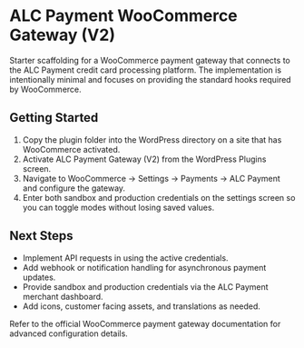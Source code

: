 # ALC Payment WooCommerce Gateway (V2)

Starter scaffolding for a WooCommerce payment gateway that connects to the ALC Payment credit card processing platform. The implementation is intentionally minimal and focuses on providing the standard hooks required by WooCommerce.

## Getting Started

1. Copy the plugin folder into the WordPress  directory on a site that has WooCommerce activated.
2. Activate ALC Payment Gateway (V2) from the WordPress Plugins screen.
3. Navigate to WooCommerce → Settings → Payments → ALC Payment and configure the gateway.
4. Enter both sandbox and production credentials on the settings screen so you can toggle modes without losing saved values.

## Next Steps

- Implement API requests in  using the active credentials.
- Add webhook or notification handling for asynchronous payment updates.
- Provide sandbox and production credentials via the ALC Payment merchant dashboard.
- Add icons, customer facing assets, and translations as needed.

Refer to the official WooCommerce payment gateway documentation for advanced configuration details.
